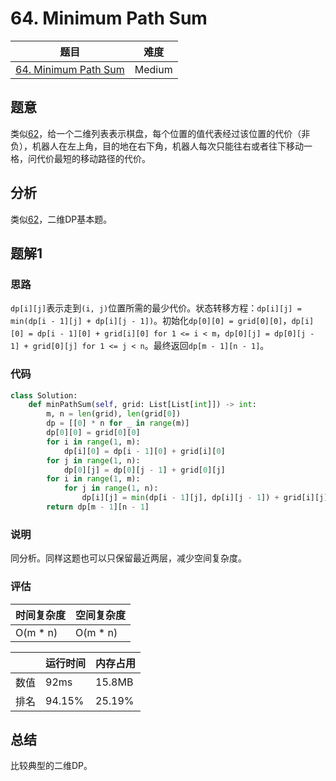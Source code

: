 # 64. Minimum Path Sum

| 题目 | 难度 |
| ---- | ---- |
| [64. Minimum Path Sum](https://leetcode.com/problems/minimum-path-sum/) | Medium |

## 题意

类似[62](62.md)，给一个二维列表表示棋盘，每个位置的值代表经过该位置的代价（非负），机器人在左上角，目的地在右下角，机器人每次只能往右或者往下移动一格，问代价最短的移动路径的代价。

## 分析

类似[62](62.md)，二维DP基本题。

## 题解1

### 思路

`dp[i][j]`表示走到`(i, j)`位置所需的最少代价。状态转移方程：`dp[i][j] = min(dp[i - 1][j] + dp[i][j - 1])`。初始化`dp[0][0] = grid[0][0]`，`dp[i][0] = dp[i - 1][0] + grid[i][0] for 1 <= i < m`，`dp[0][j] = dp[0][j - 1] + grid[0][j] for 1 <= j < n`。最终返回`dp[m - 1][n - 1]`。

### 代码

```python
class Solution:
    def minPathSum(self, grid: List[List[int]]) -> int:
        m, n = len(grid), len(grid[0])
        dp = [[0] * n for _ in range(m)]
        dp[0][0] = grid[0][0]
        for i in range(1, m):
            dp[i][0] = dp[i - 1][0] + grid[i][0]
        for j in range(1, n):
            dp[0][j] = dp[0][j - 1] + grid[0][j]
        for i in range(1, m):
            for j in range(1, n):
                dp[i][j] = min(dp[i - 1][j], dp[i][j - 1]) + grid[i][j]
        return dp[m - 1][n - 1]
```

### 说明

同分析。同样这题也可以只保留最近两层，减少空间复杂度。

### 评估

| 时间复杂度 | 空间复杂度 |
| ---- | ---- |
| O(m * n) | O(m * n) |

| | 运行时间 | 内存占用 |
| ---- | ---- | ---- |
| 数值 | 92ms | 15.8MB |
| 排名 | 94.15% | 25.19% |

## 总结

比较典型的二维DP。
